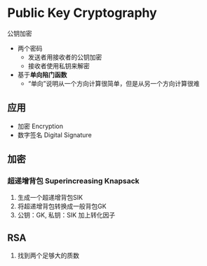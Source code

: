 # Public Key Cryptography

公钥加密

- 两个密码
  - 发送者用接收者的公钥加密
  - 接收者使用私钥来解密
- 基于**单向陷门函数**
  - “单向”说明从一个方向计算很简单，但是从另一个方向计算很难

## 应用

- 加密 Encryption
- 数字签名 Digital Signature

## 加密

### 超递增背包 Superincreasing Knapsack

1. 生成一个超递增背包SIK
2. 将超递增背包转换成一般背包GK
3. 公钥：GK, 私钥：SIK 加上转化因子

## RSA

1. 找到两个足够大的质数